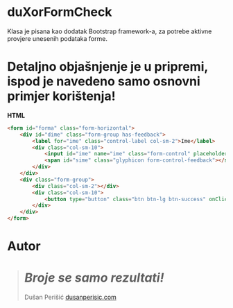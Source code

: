 # duXorFormCheck


Klasa je pisana kao dodatak Bootstrap framework-a, za potrebe aktivne provjere unesenih podataka forme.

# Detaljno objašnjenje je u pripremi, ispod je navedeno samo osnovni primjer korištenja!

**HTML**  

```html
<form id="forma" class="form-horizontal">
	<div id="dime" class="form-group has-feedback">
		<label for="ime" class="control-label col-sm-2">Ime</label>	
		<div class="col-sm-10">
			<input id="ime" name="ime" class="form-control" placeholder="Unesite vaše ime">
			<span id="sime" class="glyphicon form-control-feedback"></span>
		</div>
	</div>
	<div class="form-group">
		<div class="col-sm-2"></div>
		<div class="col-sm-10">
			<button type="button" class="btn btn-lg btn-success" onClick="duXorFormCheck.submit('forma')">Submit</button>
		</div>
	</div>
</form>
```

# Autor

> # *Broje se samo rezultati!*
> Dušan Perišić
> [dusanperisic.com](https://dusanperisic.com) 